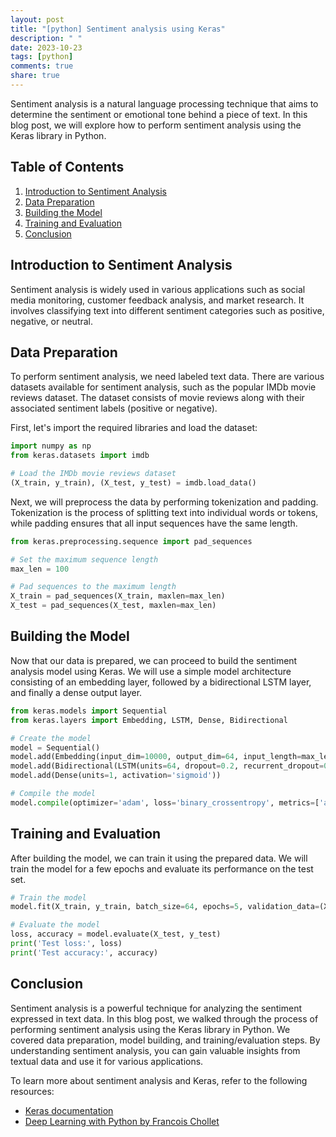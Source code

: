 ```yaml
---
layout: post
title: "[python] Sentiment analysis using Keras"
description: " "
date: 2023-10-23
tags: [python]
comments: true
share: true
---
```


Sentiment analysis is a natural language processing technique that aims to determine the sentiment or emotional tone behind a piece of text. In this blog post, we will explore how to perform sentiment analysis using the Keras library in Python.

## Table of Contents

1. [Introduction to Sentiment Analysis](#Introduction-to-Sentiment-Analysis)
2. [Data Preparation](#Data-Preparation)
3. [Building the Model](#Building-the-Model)
4. [Training and Evaluation](#Training-and-Evaluation)
5. [Conclusion](#Conclusion)

## Introduction to Sentiment Analysis

Sentiment analysis is widely used in various applications such as social media monitoring, customer feedback analysis, and market research. It involves classifying text into different sentiment categories such as positive, negative, or neutral.

## Data Preparation

To perform sentiment analysis, we need labeled text data. There are various datasets available for sentiment analysis, such as the popular IMDb movie reviews dataset. The dataset consists of movie reviews along with their associated sentiment labels (positive or negative). 

First, let's import the required libraries and load the dataset:

```python
import numpy as np
from keras.datasets import imdb

# Load the IMDb movie reviews dataset
(X_train, y_train), (X_test, y_test) = imdb.load_data()
```

Next, we will preprocess the data by performing tokenization and padding. Tokenization is the process of splitting text into individual words or tokens, while padding ensures that all input sequences have the same length. 

```python
from keras.preprocessing.sequence import pad_sequences

# Set the maximum sequence length
max_len = 100

# Pad sequences to the maximum length
X_train = pad_sequences(X_train, maxlen=max_len)
X_test = pad_sequences(X_test, maxlen=max_len)
```

## Building the Model

Now that our data is prepared, we can proceed to build the sentiment analysis model using Keras. We will use a simple model architecture consisting of an embedding layer, followed by a bidirectional LSTM layer, and finally a dense output layer. 

```python
from keras.models import Sequential
from keras.layers import Embedding, LSTM, Dense, Bidirectional

# Create the model
model = Sequential()
model.add(Embedding(input_dim=10000, output_dim=64, input_length=max_len))
model.add(Bidirectional(LSTM(units=64, dropout=0.2, recurrent_dropout=0.2)))
model.add(Dense(units=1, activation='sigmoid'))

# Compile the model
model.compile(optimizer='adam', loss='binary_crossentropy', metrics=['accuracy'])
```

## Training and Evaluation

After building the model, we can train it using the prepared data. We will train the model for a few epochs and evaluate its performance on the test set.

```python
# Train the model
model.fit(X_train, y_train, batch_size=64, epochs=5, validation_data=(X_test, y_test))

# Evaluate the model
loss, accuracy = model.evaluate(X_test, y_test)
print('Test loss:', loss)
print('Test accuracy:', accuracy)
```

## Conclusion

Sentiment analysis is a powerful technique for analyzing the sentiment expressed in text data. In this blog post, we walked through the process of performing sentiment analysis using the Keras library in Python. We covered data preparation, model building, and training/evaluation steps. By understanding sentiment analysis, you can gain valuable insights from textual data and use it for various applications.

To learn more about sentiment analysis and Keras, refer to the following resources:

- [Keras documentation](https://keras.io/)
- [Deep Learning with Python by Francois Chollet](https://www.manning.com/books/deep-learning-with-python)